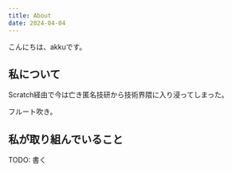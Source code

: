 ```yaml
---
title: About
date: 2024-04-04
---
```


こんにちは、akkuです。


## 私について

Scratch経由で今は亡き匿名技研から技術界隈に入り浸ってしまった。

フルート吹き。


## 私が取り組んでいること

TODO: 書く

